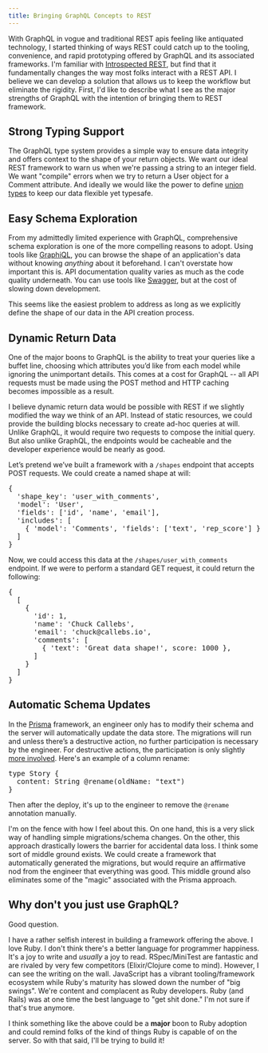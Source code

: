 ```yaml
---
title: Bringing GraphQL Concepts to REST
---
```


With GraphQL in vogue and traditional REST apis feeling like antiquated technology, I started thinking of ways REST could catch up to the tooling, convenience, and rapid prototyping offered by GraphQL and its associated frameworks. I'm familiar with [Introspected REST](https://introspected.rest), but find that it fundamentally changes the way most folks interact with a REST API. I believe we can develop a solution that allows us to keep the workflow but eliminate the rigidity. First, I'd like to describe what I see as the major strengths of GraphQL with the intention of bringing them to REST framework.

## Strong Typing Support

The GraphQL type system provides a simple way to ensure data integrity and offers context to the shape of your return objects. We want our ideal REST framework to warn us when we're passing a string to an integer field. We want "compile" errors when we try to return a User object for a Comment attribute. And ideally we would like the power to define [union types](https://graphql.org/learn/schema/#union-types) to keep our data flexible yet typesafe.

## Easy Schema Exploration

From my admittedly limited experience with GraphQL, comprehensive schema exploration is one of the more compelling reasons to adopt. Using tools like [GraphiQL](https://github.com/graphql/graphiql), you can browse the shape of an application's data without knowing _anything_ about it beforehand. I can't overstate how important this is. API documentation quality varies as much as the code quality underneath. You can use tools like [Swagger](https://swagger.io/), but at the cost of slowing down development.

This seems like the easiest problem to address as long as we explicitly define the shape of our data in the API creation process.

## Dynamic Return Data
One of the major boons to GraphQL is the ability to treat your queries like a buffet line, choosing which attributes you’d like from each model while ignoring the unimportant details. This comes at a cost for GraphQL -- all API requests must be made using the POST method and HTTP caching becomes impossible as a result.

I believe dynamic return data would be possible with REST if we slightly modified the way we think of an API. Instead of static resources, we could provide the building blocks necessary to create ad-hoc queries at will. Unlike GraphQL, it would require two requests to compose the initial query. But also unlike GraphQL, the endpoints would be cacheable and the developer experience would be nearly as good.

Let’s pretend we’ve built a framework with a `/shapes` endpoint that accepts POST requests. We could create a named shape at will:

<pre>
{
  'shape_key': 'user_with_comments',
  'model': 'User',
  'fields': ['id', 'name', 'email'],
  'includes': [
    { 'model': 'Comments', 'fields': ['text', 'rep_score'] }
  ]
}
</pre>
Now, we could access this data at the `/shapes/user_with_comments` endpoint. If we were to perform a standard GET request, it could return the following:

<pre>
{
  [
    {
      'id': 1,
      'name': 'Chuck Callebs',
      'email': 'chuck@callebs.io',
      'comments': [
        { 'text': 'Great data shape!', score: 1000 },
      ]
    }
  ]
}
</pre>

## Automatic Schema Updates
In the [Prisma](https://www.prisma.io/) framework, an engineer only has to modify their schema and the server will automatically update the data store. The migrations will run and unless there’s a destructive action, no further participation is necessary by the engineer. For destructive actions, the participation is only slightly [more involved](https://www.prisma.io/docs/data-model-and-migrations/migrations-asdf/). Here's an example of a column rename:

<pre>
type Story {
  content: String @rename(oldName: "text")
}
</pre>
Then after the deploy, it's up to the engineer to remove the `@rename` annotation manually.

I'm on the fence with how I feel about this. On one hand, this is a very slick way of handling simple migrations/schema changes. On the other, this approach drastically lowers the barrier for accidental data loss. I think some sort of middle ground exists. We could create a framework that automatically generated the migrations, but would require an affirmative nod from the engineer that everything was good. This middle ground also eliminates some of the "magic" associated with the Prisma approach.

## Why don't you just use GraphQL?

Good question.

I have a rather selfish interest in building a framework offering the above. I love Ruby. I don't think there's a better language for programmer happiness. It's a joy to write and _usually_ a joy to read. RSpec/MiniTest are fantastic and are rivaled by very few competitors (Elixir/Clojure come to mind). However, I can see the writing on the wall. JavaScript has a vibrant tooling/framework ecosystem while Ruby's maturity has slowed down the number of "big swings". We're content and complacent as Ruby developers. Ruby (and Rails) was at one time the best language to "get shit done." I'm not sure if that's true anymore.

I think something like the above could be a **major** boon to Ruby adoption and could remind folks of the kind of things Ruby is capable of on the server. So with that said, I'll be trying to build it!
